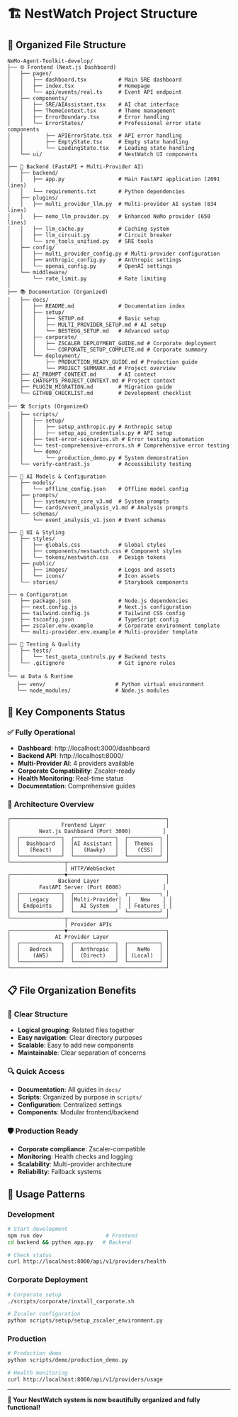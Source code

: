 # 🏗️ NestWatch Project Structure

## 📁 Organized File Structure

```
NeMo-Agent-Toolkit-develop/
├── 🌐 Frontend (Next.js Dashboard)
│   ├── pages/
│   │   ├── dashboard.tsx          # Main SRE dashboard
│   │   ├── index.tsx              # Homepage
│   │   └── api/events/real.ts     # Event API endpoint
│   ├── components/
│   │   ├── SRE/AIAssistant.tsx    # AI chat interface
│   │   ├── ThemeContext.tsx       # Theme management
│   │   ├── ErrorBoundary.tsx      # Error handling
│   │   └── ErrorStates/           # Professional error state components
│   │       ├── APIErrorState.tsx  # API error handling
│   │       ├── EmptyState.tsx     # Empty state handling
│   │       └── LoadingState.tsx   # Loading state handling
│   └── ui/                        # NestWatch UI components
│
├── 🔧 Backend (FastAPI + Multi-Provider AI)
│   ├── backend/
│   │   ├── app.py                 # Main FastAPI application (2091 lines)
│   │   └── requirements.txt       # Python dependencies
│   ├── plugins/
│   │   ├── multi_provider_llm.py  # Multi-provider AI system (834 lines)
│   │   ├── nemo_llm_provider.py   # Enhanced NeMo provider (650 lines)
│   │   ├── llm_cache.py           # Caching system
│   │   ├── llm_circuit.py         # Circuit breaker
│   │   └── sre_tools_unified.py   # SRE tools
│   ├── config/
│   │   ├── multi_provider_config.py # Multi-provider configuration
│   │   ├── anthropic_config.py    # Anthropic settings
│   │   └── openai_config.py       # OpenAI settings
│   └── middleware/
│       └── rate_limit.py          # Rate limiting
│
├── 📚 Documentation (Organized)
│   ├── docs/
│   │   ├── README.md              # Documentation index
│   │   ├── setup/
│   │   │   ├── SETUP.md           # Basic setup
│   │   │   ├── MULTI_PROVIDER_SETUP.md # AI setup
│   │   │   └── BESTEGG_SETUP.md   # Advanced setup
│   │   ├── corporate/
│   │   │   ├── ZSCALER_DEPLOYMENT_GUIDE.md # Corporate deployment
│   │   │   └── CORPORATE_SETUP_COMPLETE.md # Corporate summary
│   │   └── deployment/
│   │       ├── PRODUCTION_READY_GUIDE.md # Production guide
│   │       └── PROJECT_SUMMARY.md # Project overview
│   ├── AI_PROMPT_CONTEXT.md       # AI context
│   ├── CHATGPT5_PROJECT_CONTEXT.md # Project context
│   ├── PLUGIN_MIGRATION.md        # Migration guide
│   └── GITHUB_CHECKLIST.md        # Development checklist
│
├── 🛠️ Scripts (Organized)
│   ├── scripts/
│   │   ├── setup/
│   │   │   ├── setup_anthropic.py # Anthropic setup
│   │   │   ├── setup_api_credentials.py # API setup
│   │   ├── test-error-scenarios.sh # Error testing automation
│   │   └── test-comprehensive-errors.sh # Comprehensive error testing
│   │   └── demo/
│   │       └── production_demo.py # System demonstration
│   └── verify-contrast.js         # Accessibility testing
│
├── 🤖 AI Models & Configuration
│   ├── models/
│   │   └── offline_config.json    # Offline model config
│   ├── prompts/
│   │   ├── system/sre_core_v3.md  # System prompts
│   │   └── cards/event_analysis_v1.md # Analysis prompts
│   └── schemas/
│       └── event_analysis_v1.json # Event schemas
│
├── 🎨 UI & Styling
│   ├── styles/
│   │   ├── globals.css            # Global styles
│   │   ├── components/nestwatch.css # Component styles
│   │   └── tokens/nestwatch.css   # Design tokens
│   ├── public/
│   │   ├── images/                # Logos and assets
│   │   └── icons/                 # Icon assets
│   └── stories/                   # Storybook components
│
├── ⚙️ Configuration
│   ├── package.json               # Node.js dependencies
│   ├── next.config.js             # Next.js configuration
│   ├── tailwind.config.js         # Tailwind CSS config
│   ├── tsconfig.json              # TypeScript config
│   ├── zscaler.env.example        # Corporate environment template
│   └── multi-provider.env.example # Multi-provider template
│
├── 🧪 Testing & Quality
│   ├── tests/
│   │   └── test_quota_controls.py # Backend tests
│   └── .gitignore                 # Git ignore rules
│
└── 📊 Data & Runtime
   ├── venv/                      # Python virtual environment
   └── node_modules/              # Node.js modules
```

## 🎯 Key Components Status

### ✅ **Fully Operational**
- **Dashboard**: http://localhost:3000/dashboard
- **Backend API**: http://localhost:8000/
- **Multi-Provider AI**: 4 providers available
- **Corporate Compatibility**: Zscaler-ready
- **Health Monitoring**: Real-time status
- **Documentation**: Comprehensive guides

### 🔧 **Architecture Overview**

```
┌─────────────────────────────────────────────────┐
│                Frontend Layer                   │
│         Next.js Dashboard (Port 3000)          │
│  ┌─────────────┐  ┌─────────────┐  ┌──────────┐ │
│  │  Dashboard  │  │AI Assistant │  │  Themes  │ │
│  │   (React)   │  │   (Hawky)   │  │   (CSS)  │ │
│  └─────────────┘  └─────────────┘  └──────────┘ │
└─────────────────┬───────────────────────────────┘
                  │ HTTP/WebSocket
┌─────────────────▼───────────────────────────────┐
│               Backend Layer                     │
│         FastAPI Server (Port 8000)             │
│  ┌─────────────┐  ┌─────────────┐  ┌──────────┐ │
│  │   Legacy    │  │Multi-Provider│  │   New    │ │
│  │ Endpoints   │  │  AI System   │  │ Features │ │
│  └─────────────┘  └─────────────┘  └──────────┘ │
└─────────────────┬───────────────────────────────┘
                  │ Provider APIs
┌─────────────────▼───────────────────────────────┐
│              AI Provider Layer                  │
│  ┌─────────────┐  ┌─────────────┐  ┌──────────┐ │
│  │   Bedrock   │  │  Anthropic  │  │   NeMo   │ │
│  │    (AWS)    │  │  (Direct)   │  │ (Local)  │ │
│  └─────────────┘  └─────────────┘  └──────────┘ │
└─────────────────────────────────────────────────┘
```

## 📋 **File Organization Benefits**

### 🎯 **Clear Structure**
- **Logical grouping**: Related files together
- **Easy navigation**: Clear directory purposes
- **Scalable**: Easy to add new components
- **Maintainable**: Clear separation of concerns

### 🔍 **Quick Access**
- **Documentation**: All guides in `docs/`
- **Scripts**: Organized by purpose in `scripts/`
- **Configuration**: Centralized settings
- **Components**: Modular frontend/backend

### 🛡️ **Production Ready**
- **Corporate compliance**: Zscaler-compatible
- **Monitoring**: Health checks and logging
- **Scalability**: Multi-provider architecture
- **Reliability**: Fallback systems

## 🚀 **Usage Patterns**

### **Development**
```bash
# Start development
npm run dev                    # Frontend
cd backend && python app.py   # Backend

# Check status
curl http://localhost:8000/api/v1/providers/health
```

### **Corporate Deployment**
```bash
# Corporate setup
./scripts/corporate/install_corporate.sh

# Zscaler configuration
python scripts/setup/setup_zscaler_environment.py
```

### **Production**
```bash
# Production demo
python scripts/demo/production_demo.py

# Health monitoring
curl http://localhost:8000/api/v1/providers/usage
```

---

**🎉 Your NestWatch system is now beautifully organized and fully functional!**
